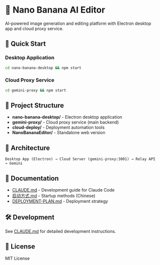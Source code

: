 # 🍌 Nano Banana AI Editor

AI-powered image generation and editing platform with Electron desktop app and cloud proxy service.

## 🚀 Quick Start

### Desktop Application
```bash
cd nano-banana-desktop && npm start
```

### Cloud Proxy Service
```bash
cd gemini-proxy && npm start
```

## 📁 Project Structure

- **nano-banana-desktop/** - Electron desktop application
- **gemini-proxy/** - Cloud proxy service (main backend)
- **cloud-deploy/** - Deployment automation tools
- **NanoBananaEditor/** - Standalone web version

## 🔧 Architecture

```
Desktop App (Electron) → Cloud Server (gemini-proxy:3001) → Relay API → Gemini
```

## 📖 Documentation

- [CLAUDE.md](CLAUDE.md) - Development guide for Claude Code
- [启动方式.md](启动方式.md) - Startup methods (Chinese)
- [DEPLOYMENT-PLAN.md](DEPLOYMENT-PLAN.md) - Deployment strategy

## 🛠️ Development

See [CLAUDE.md](CLAUDE.md) for detailed development instructions.

## 📄 License

MIT License